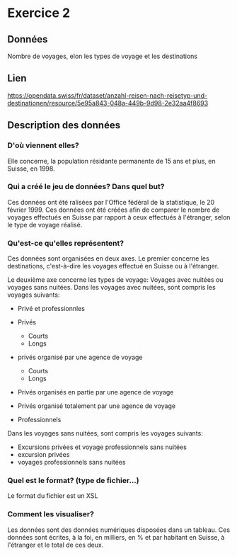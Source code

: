 # Exercice 2

## Données

Nombre de voyages, elon les types de voyage et les destinations

## Lien

https://opendata.swiss/fr/dataset/anzahl-reisen-nach-reisetyp-und-destinationen/resource/5e95a843-048a-449b-9d98-2e32aa4f8693

## Description des données

### D'où viennent elles?

Elle concerne, la population résidante permanente de 15 ans et plus, en Suisse, en 1998.

### Qui a créé le jeu de données? Dans quel but?

Ces données ont été ralisées par l'Office fédéral de la statistique, le 20 février 1999. Ces données ont été créées afin de comparer le nombre de voyages effectués en Suisse par rapport à ceux effectués à l'étranger, selon le type de voyage réalisé.

### Qu'est-ce qu'elles représentent?

Ces données sont organisées en deux axes. Le premier concerne les destinations, c'est-à-dire les voyages effectué en Suisse ou à l'étranger.

Le deuxième axe concerne les types de voyage: Voyages avec nuitées ou voyages sans nuitées. Dans les voyages avec nuitées, sont compris les voyages suivants:

- Privé et professionnles

- Privés

  - Courts
  - Longs

- privés organisé par une agence de voyage

  - Courts
  - Longs

- Privés organisés en partie par une agence de voyage

- Privés organisé totalement par une agence de voyage

- Professionnels

  

Dans les voyages sans nuitées, sont compris les voyages suivants:

- Excursions privées et voyage professionnels sans nuitées
- excursion privées
- voyages professionnels sans nuitées



### Quel est le format? (type de fichier...)

Le format du fichier est un XSL 

### Comment les visualiser?

Les données sont des données numériques disposées dans un tableau. Ces données sont écrites, à la foi, en milliers, en % et par habitant en Suisse, à l'étranger et le total de ces deux.



